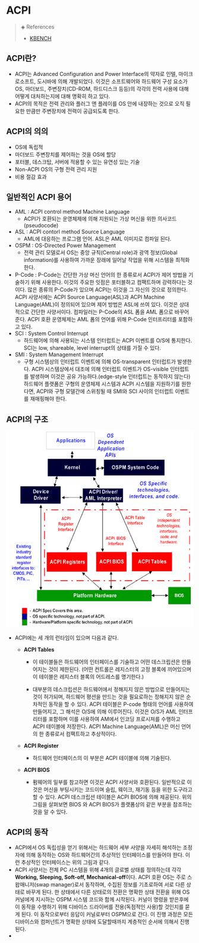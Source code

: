 # ACPI

> ◈ References
>
>  - [KBENCH](https://kbench.com/?q=node/696)



## ACPI란?

- ACPI는 Advanced Configuration and Power Interface의 약자로 인텔, 마이크로소프트, 도시바에 의해 개발되었다. 이것은 소프트웨어와 하드웨어 구성 요소가 OS, 마더보드, 주변장치(CD-ROM, 하드디스크 등등)의 각각의 전력 사용에 대해 어떻게 대처하는지에 대해 명확히 하고 있다.
- ACPI의 목적은 전력 관리와 플러그 앤 플레이를 OS 안에 내장하는 것으로 오직 필요한 만큼만 주변장치에 전력이 공급되도록 한다.

 

## ACPI의 의의

- OS에 독립적
- 마더보드 주변장치를 제어하는 것을 OS에 할당
- 포터블, 데스크탑, 서버에 적용할 수 있는 유연성 있는 기술
- Non-ACPI OS의 구형 전력 관리 지원
- 비용 절감 효과



## 일반적인 ACPI 용어

- AML : ACPI control method Machine Language
  - ACPI가 호환되는 운영체제에 의해 지원되는 가상 머신을 위한 의사코드(pseudocode)
- ASL : ACPI contorl method Source Language
  - AML에 대응하는 프로그램 언어. ASL은 AML 이미지로 컴파일 된다.
- OSPM : OS-Directed Power Management
  - 전력 관리 모델로서 OS는 중앙 규칙(Central role)과 광역 정보(Global information)를 사용하여 가까운 장래에 일어날 작업을 위해 시스템을 최적화한다.
- P-Code : P-Code는 간단한 가상 머신 언어의 한 종류로서 ACPI가 제어 방법을 기술하기 위해 사용한다. 이것의 주요한 잇점은 포터블하고 컴팩트하며 강력하다는 것이다. 많은 종류의 P-Code가 있으며 ACPI는 이것을 그 자신의 것으로 정의한다. ACPI 사양서에는 ACPI Source Language(ASL)과 ACPI Machine Language(AML)이 정의되어 있으며 제어 방법은 ASL에 쓰여 있다. 이것은 상대적으로 간단한 사양서이다. 컴파일러는 P-Code의 ASL 폼을 AML 폼으로 바꾸어준다. ACPI 호환 운영체제는 AML 폼의 언어를 위해 P-Code 인터프리터를 포함하고 있다.
- SCI : System Control Interrupt
  - 하드웨어에 의해 사용되는 시스템 인터럽트는 ACPI 이벤트를 O/S에 통지한다. SCI는 low, shareable, level interrupt의 상태를 가질 수 있다.
- SMI : System Management Interrupt
  - 구형 시스템상의 인터럽트 이벤트에 의해 OS-transparent 인터럽트가 발생한다. ACPI 시스템상에서 대조에 의해 인터럽트 이벤트가 OS-visible 인터럽트를 발생하며 이것은 공유 가능하다.(edge-style 인터럽트는 동작하지 않는다) 하드웨어 플랫폼은 구형의 운영체제 시스템과 ACPI 시스템을 지원하기를 원한다면, ACPI와 구형 모델간에 스위칭될 때 SMI와 SCI 사이의 인터럽트 이벤트를 재매핑해야 한다. 



## ACPI의 구조

![logo](_media/ACPI의구조.gif)

- ACPI에는 세 개의 런타임이 있으며 다음과 같다.
  - **ACPI Tables**
    - 이 테이블들은 하드웨어의 인터페이스를 기술하고 어떤 데스크립션은 만들어지는 것이 제한된다. (어떤 컨트롤은 레지스터의 고정 블록에 끼어있으며 이 테이블은 레지스터 블록의 어드레스를 명기한다.)

    - 대부분의 데스크립션은 하드웨어에서 정해지지 않은 방법으로 만들어지는 것이 허가되며, 하드웨어 평션을 만드는 것을 필요로하는 정해지지 않은 순차적인 동작을 할 수 있다. ACPI 테이블은 P-code 형태의 언어를 사용하여 만들어지고, 그 해석은 O/S에 의해 이루어진다. 이것은 O/S가 AML 인터프리터를 포함하며 이를 사용하여 AM에서 인코딩 프로시져를 수행하고 ACPI 테이블에 저장한다. ACPI Machine Language(AML)은 머신 언어의 한 종류로서 컴팩트하고 추상적이다.

  - **ACPI Register**
    - 하드웨어 인터페이스의 이 부분은 ACPI 테이블에 의해 기술된다.

  - **ACPI BIOS**
    - 펌웨어의 일부를 참고하면 이것은 ACPI 사양서와 호환된다. 일반적으로 이것은 머신을 부팅시키는 코드이며 슬립, 웨이크, 재기동 등을 위한 도구라고 할 수 있다. ACPI 데스크립션 테이블은 ACPI BIOS에 의해 제공된다. 위의 그림을 살펴보면 BIOS 와 ACPI BIOS가 플랫폼상의 같은 부분을 참조하는 것을 알 수 있다. 




## ACPI의 동작

- ACPI에서 OS 독립성을 얻기 위해서는 하드웨어 세부 사양을 자세히 해석하는 조정자에 의해 동작하는 OS와 하드웨어간의 추상적인 인터페이스를 만들어야 한다. 이런 추상적인 인터페이스는 위의 그림과 같다. 
- ACPI 사양서는 전체 PC 시스템을 위해 4개의 글로벌 상태를 정의하는데 각각 **Working, Sleeping, Soft-off, Mechanical-off**이다. ACPI 호환 OS는 주로 스왑매니저(swap manager)로서 동작하며, 수집된 정보를 기초로하여 서로 다른 상태로 바꾸게 된다. 한 상태에서 다른 상태로의 전환은 명확한 상태 전환을 위해 OS 커널에게 지시하는 OSPM 시스템 코드와 함께 시작된다. 커널이 명령을 받은후에 이 동작을 수행하기 위해 디바이스 드라이버를 전용(독점적인 사용)할 것인지를 묻게 된다. 이 동작으로부터 응답이 커널로부터 OSPM으로 간다. 이 진행 과정은 모든 디바이스와 컴퍼넌트가 명확한 상태에 도달할때까지 계층적인 순서에 의해서 진행된다.
- 

